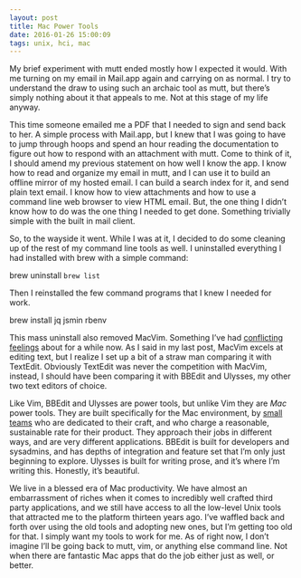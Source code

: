 ```yaml
---
layout: post
title: Mac Power Tools
date: 2016-01-26 15:00:09
tags: unix, hci, mac
---
```


My brief experiment with mutt ended mostly how I expected it would. With me turning on my email in Mail.app again and carrying on as normal. I try to understand the draw to using such an archaic tool as mutt, but there’s simply nothing about it that appeals to me. Not at this stage of my life anyway. 

This time someone emailed me a PDF that I needed to sign and send back to her. A simple process with Mail.app, but I knew that I was going to have to jump through hoops and spend an hour reading the documentation to figure out how to respond with an attachment with mutt. Come to think of it, I should amend my previous statement on how well I know the app. I know how to read and organize my email in mutt, and I can use it to build an offline mirror of my hosted email. I can build a search index for it, and send plain text email. I know how to view attachments and how to use a command line web browser to view HTML email. But, the one thing I didn’t know how to do was the one thing I needed to get done. Something trivially simple with the built in mail client. 

So, to the wayside it went. While I was at it, I decided to do some cleaning up of the rest of my command line tools as well. I uninstalled everything I had installed with brew with a simple command:

brew uninstall `brew list`

Then I reinstalled the few command programs that I knew I needed for work. 

brew install jq jsmin rbenv

This mass uninstall also removed MacVim. Something I’ve had [conflicting][1] [feelings][2] about for a while now. As I said in my last post, MacVim excels at editing text, but I realize I set up a bit of a straw man comparing it with TextEdit. Obviously TextEdit was never the competition with MacVim, instead, I should have been comparing it with BBEdit and Ulysses, my other two text editors of choice. 

Like Vim, BBEdit and Ulysses are power tools, but unlike Vim they are *Mac* power tools. They are built specifically for the Mac environment, by [small teams][3] who are dedicated to their craft, and who charge a reasonable, sustainable rate for their product. They approach their jobs in different ways, and are very different applications. BBEdit is built for developers and sysadmins, and has depths of integration and feature set that I’m only just beginning to explore. Ulysses is built for writing prose, and it’s where I’m writing this. Honestly, it’s beautiful. 

We live in a blessed era of Mac productivity. We have almost an embarrassment of riches when it comes to incredibly well crafted third party applications, and we still have access to all the low-level Unix tools that attracted me to the platform thirteen years ago. I’ve waffled back and forth over using the old tools and adopting new ones, but I’m getting too old for that. I simply want my tools to work for me. As of right now, I don’t imagine I’ll be going back to mutt, vim, or anything else command line. Not when there are fantastic Mac apps that do the job either just as well, or better. 

[1]:	http://jonathanbuys.net/01-28-2013/vim_power.html
[2]:	http://jonathanbuys.net/12-23-2015/Winning_NaNoWriMo.html
[3]:	http://www.barebones.com/company/
